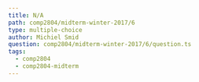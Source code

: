 ```yaml
---
title: N/A
path: comp2804/midterm-winter-2017/6
type: multiple-choice
author: Michiel Smid
question: comp2804/midterm-winter-2017/6/question.ts
tags:
  - comp2804
  - comp2804-midterm
---
```


